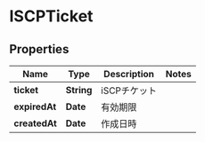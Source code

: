 

# ISCPTicket


## Properties

| Name | Type | Description | Notes |
|------------ | ------------- | ------------- | -------------|
|**ticket** | **String** | iSCPチケット |  |
|**expiredAt** | **Date** | 有効期限 |  |
|**createdAt** | **Date** | 作成日時 |  |



